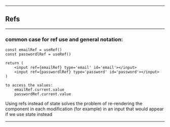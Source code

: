 --------------------------------------------------------------
## Refs
--------------------------------------------------------------

### common case for ref use and general notation:

    const emailRef = useRef()
    const passwordlRef = useRef()

    return (
        <input ref={emailRef} type='email' id='email'></input>
        <input ref={passwordlRef} type='password' id='password'></input>
    )

    to access the values: 
        emailRef.current.value
        passwordRef.current.value

Using refs instead of state solves the problem of re-rendering the component in each modification (for example) in an input that would appear if we use state instead

--------------------------------------------------------------

